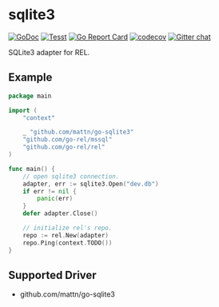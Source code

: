 # sqlite3

[![GoDoc](https://godoc.org/github.com/go-rel/sqlite3?status.svg)](https://pkg.go.dev/github.com/go-rel/sqlite3)
[![Tesst](https://github.com/go-rel/sqlite3/actions/workflows/test.yml/badge.svg?branch=main)](https://github.com/go-rel/sqlite3/actions/workflows/test.yml)
[![Go Report Card](https://goreportcard.com/badge/github.com/go-rel/sqlite3)](https://goreportcard.com/report/github.com/go-rel/sqlite3)
[![codecov](https://codecov.io/gh/go-rel/sqlite3/branch/main/graph/badge.svg?token=GX2dOCV7Cq)](https://codecov.io/gh/go-rel/sqlite3)
[![Gitter chat](https://badges.gitter.im/go-rel/rel.png)](https://gitter.im/go-rel/rel)

SQLite3 adapter for REL.

## Example

```go
package main

import (
	"context"

	_ "github.com/mattn/go-sqlite3"
	"github.com/go-rel/mssql"
	"github.com/go-rel/rel"
)

func main() {
	// open sqlite3 connection.
	adapter, err := sqlite3.Open("dev.db")
	if err != nil {
		panic(err)
	}
	defer adapter.Close()

	// initialize rel's repo.
	repo := rel.New(adapter)
	repo.Ping(context.TODO())
}
```

## Supported Driver

- github.com/mattn/go-sqlite3
